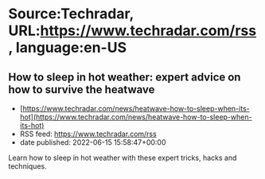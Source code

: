 # Source:Techradar, URL:https://www.techradar.com/rss, language:en-US

## How to sleep in hot weather: expert advice on how to survive the heatwave
 - [https://www.techradar.com/news/heatwave-how-to-sleep-when-its-hot](https://www.techradar.com/news/heatwave-how-to-sleep-when-its-hot)
 - RSS feed: https://www.techradar.com/rss
 - date published: 2022-06-15 15:58:47+00:00

Learn how to sleep in hot weather with these expert tricks, hacks and techniques.

